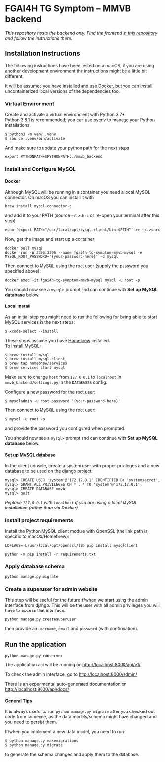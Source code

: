 # FGAI4H TG Symptom – MMVB backend

*This repository hosts the backend only. Find the frontend* 
*[in this repository](https://github.com/FG-AI4H-TG-Symptom/fgai4h-tg-symptom-benchmarking-frontend)* 
*and follow the instructions there.*

## Installation Instructions

The following instructions have been tested on a macOS, if you are using another development environment the instructions
might be a little bit different.

It will be assumed you have installed and use [Docker](https://www.docker.com/get-started), but you can install
uncontainerized local versions of the dependencies too.

### Virtual Environment

Create and activate a virtual environment with Python 3.7+.  
Python 3.8.1 is recommended; you can use pyenv to manage your Python installations.
```
$ python3 -m venv .venv
$ source .venv/bin/activate
```

And make sure to update your python path for the next steps
```
export PYTHONPATH=$PYTHONPATH:./mmvb_backend
```

### Install and Configure MySQL

#### Docker

Although MySQL will be running in a container you need a local MySQL connector. On macOS you can install it with
```
brew install mysql-connector-c
```
and add it to your PATH (source `~/.zshrc` or re-open your terminal after this step)
```
echo 'export PATH="/usr/local/opt/mysql-client/bin:$PATH"' >> ~/.zshrc
```

Now, get the image and start up a container
```
docker pull mysql
docker run -p 3306:3306 --name fgai4h-tg-symptom-mmvb-mysql -e MYSQL_ROOT_PASSWORD='{your-password-here}' -d mysql 
```

Then connect to MySQL using the root user (supply the password you specified above):
```
docker exec -it fgai4h-tg-symptom-mmvb-mysql mysql -u root -p
```

You should now see a `mysql>` prompt and can continue with **Set up MySQL database** below.

#### Local install
As an initial step you might need to run the following for being able to start MySQL services in the next steps:
```
$ xcode-select --install
```

These steps assume you have [Homebrew](https://brew.sh/) installed.  
To install MySQL:
```
$ brew install mysql
$ brew install mysql-client
$ brew tap homebrew/services
$ brew services start mysql
```

Make sure to change `host` from `127.0.0.1` to `localhost` in `mmvb_backend/settings.py` in the `DATABASES` config.

Configure a new password for the root user:
```
$ mysqladmin -u root password '{your-password-here}'
```

Then connect to MySQL using the root user:
```
$ mysql -u root -p
```
and provide the password you configured when prompted.

You should now see a `mysql>` prompt and can continue with **Set up MySQL database** below.

#### Set up MySQL database

In the client console, create a system user with proper privileges and a new database to be used on the django project:
```
mysql> CREATE USER 'system'@'172.17.0.1' IDENTIFIED BY 'systemsecret';
mysql> GRANT ALL PRIVILEGES ON * . * TO 'system'@'172.17.0.1';
mysql> CREATE DATABASE mmvb;
mysql> quit
```
*Replace `127.0.0.1` with `localhost` if you are using a local MySQL installation (rather than via Docker)*


### Install project requirements

Install the Python MySQL client module with OpenSSL (the link path is specific to macOS/Homebrew):
```
LDFLAGS=-L/usr/local/opt/openssl/lib pip install mysqlclient
```

```
python -m pip install -r requirements.txt
```

### Apply database schema

```
python manage.py migrate
```

### Create a superuser for admin website

This step will be useful for the future if/when we start using the admin interface from django. This will be the user with all admin privileges you will have to access that interface.
```
python manage.py createsuperuser
```
then provide an `username`, `email` and `password` (with confirmation).


## Run the application

```
python manage.py runserver
```

The application api will be running on [http://localhost:8000/api/v1/](http://localhost:8000/api/v1/)

To check the admin interface, go to [http://localhost:8000/admin/](http://localhost:8000/admin/)

There is an experimental auto-generated documentation on [http://localhost:8000/api/docs/](http://localhost:8000/admin/)


#### General Tips ####

It is always useful to run `python manage.py migrate` after you checked out code from someone, as the data models/schema might
have changed and you need to persist them.

If/when you implement a new data model, you need to run:
```
$ python manage.py makemigrations
$ python manage.py migrate
```

to generate the schema changes and apply them to the database.
